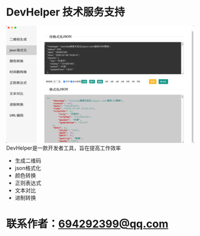 # DevHelper 技术服务支持 
![Screenshot](screenshot.png)
DevHelper是一款开发者工具，旨在提高工作效率
* 生成二维码
* json格式化
* 颜色转换
* 正则表达式
* 文本对比
* 进制转换

# 联系作者：694292399@qq.com

